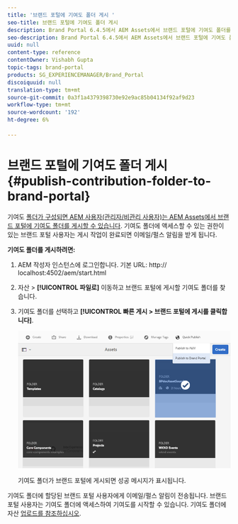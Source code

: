 ```yaml
---
title: '브랜드 포털에 기여도 폴더 게시 '
seo-title: 브랜드 포털에 기여도 폴더 게시
description: Brand Portal 6.4.5에서 AEM Assets에서 브랜드 포털에 기여도 폴더를 게시하는 방법에 대한 통찰력을 얻을 수 있습니다.
seo-description: Brand Portal 6.4.5에서 AEM Assets에서 브랜드 포털에 기여도 폴더를 게시하는 방법에 대한 통찰력을 얻을 수 있습니다.
uuid: null
content-type: reference
contentOwner: Vishabh Gupta
topic-tags: brand-portal
products: SG_EXPERIENCEMANAGER/Brand_Portal
discoiquuid: null
translation-type: tm+mt
source-git-commit: 0a3f1a4379398730e92e9ac85b04134f92af9d23
workflow-type: tm+mt
source-wordcount: '192'
ht-degree: 6%

---
```



# 브랜드 포털에 기여도 폴더 게시 {#publish-contribution-folder-to-brand-portal}

기여도 [폴더가 구성되면 AEM 사용자(관리자/비관리 사용자)는 AEM Assets에서 브랜드 포털에 기여도 폴더를 게시할 수 있습니다](brand-portal-configure-contribution-folder-properties.md). 기여도 폴더에 액세스할 수 있는 권한이 있는 브랜드 포털 사용자는 게시 작업이 완료되면 이메일/펄스 알림을 받게 됩니다.


**기여도 폴더를 게시하려면:**

1. AEM 작성자 인스턴스에 로그인합니다.
기본 URL: http:// localhost:4502/aem/start.html
1. 자산 > **[!UICONTROL 파일로]** 이동하고 브랜드 포털에 게시할 기여도 폴더를 찾습니다.
1. 기여도 폴더를 선택하고 **[!UICONTROL 빠른 게시 > 브랜드 포털에 게시를 클릭합니다]**.

   ![](assets/publish-contribution-folder-to-bp.png)

   기여도 폴더가 브랜드 포털에 게시되면 성공 메시지가 표시됩니다.

기여도 폴더에 할당된 브랜드 포털 사용자에게 이메일/펄스 알림이 전송됩니다. 브랜드 포털 사용자는 기여도 폴더에 액세스하여 기여도를 시작할 수 있습니다. 기여도 폴더에 자산 [업로드를 참조하십시오](brand-portal-upload-assets-to-contribution-folder.md).